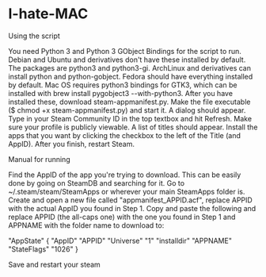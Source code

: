 # I-hate-MAC
Using the script

You need Python 3 and Python 3 GObject Bindings for the script to run.
Debian and Ubuntu and derivatives don't have these installed by default. The packages are python3 and python3-gi.
ArchLinux and derivatives can install python and python-gobject.
Fedora should have everything installed by default.
Mac OS requires python3 bindings for GTK3, which can be installed with brew install pygobject3 --with-python3.
After you have installed these, download steam-appmanifest.py. Make the file executable ($ chmod +x steam-appmanifest.py) and start it. A dialog should appear. Type in your Steam Community ID in the top textbox and hit Refresh. Make sure your profile is publicly viewable. A list of titles should appear. Install the apps that you want by clicking the checkbox to the left of the Title (and AppID). After you finish, restart Steam.


Manual for running


Find the AppID of the app you're trying to download. This can be easily done by going on SteamDB and searching for it.
Go to ~/.steam/steam/SteamApps or wherever your main SteamApps folder is.
Create and open a new file called "appmanifest_APPID.acf", replace APPID with the actual AppID you found in Step 1.
Copy and paste the following and replace APPID (the all-caps one) with the one you found in Step 1 and APPNAME with the folder name to download to:
 
 
 
   "AppState"
    {
      "AppID"  "APPID"
      "Universe" "1"
      "installdir" "APPNAME"
      "StateFlags" "1026"
    }

 
Save and restart your steam
